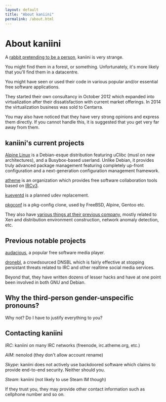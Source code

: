 ```yaml
---
layout: default
title: "About kaniini"
permalink: /about.html
---
```


# About kaniini

A [rabbit pretending to be a person](http://en.wikipedia.org/wiki/Therianthropy), kaniini is very strange.

You might find them in a forest, or something.  Unfortunately, it's more likely that you'll find them in a datacentre.

You might have seen or used their code in various popular and/or essential free software applications.

They started their own consultancy in October 2012 which expanded into virtualization after their dissatisfaction with
current market offerings.  In 2014 the virtualization business was sold to Centarra.

You may also have noticed that they have very strong opinions and express them directly.  If you cannot handle this,
it is suggested that you get very far away from them.

## kaniini's current projects

[Alpine Linux](http://www.alpinelinux.org) is a Debian-esque distribution featuring uClibc (musl on new architectures),
and a Busybox-based userland.  Unlike Debian, it provides truly advanced package management featuring completely up-front
configuration and a next-generation configuration management framework.

[atheme](http://www.atheme.org) is an organization which provides free software collaboration tools based on
[IRCv3](http://www.ircv3.org).

[kueventd](http://github.com/kaniini/kueventd) is a planned udev replacement.

[pkgconf](http://github.com/pkgconf/pkgconf) is a pkg-config clone, used by FreeBSD, Alpine, Gentoo etc.

They also have [various things at their previous company](http://github.com/Centarra), mostly related to Xen and distribution
environment construction, network anomaly detection, etc.

## Previous notable projects

[audacious](http://www.audacious-media-player.org), a popular free software media player.

[dronebl](http://www.dronebl.org), a crowdsourced DNSBL which is fairly effective at stopping persistant threats related
to IRC and other realtime social media services.

Beyond that, they have written dozens of lesser hacks and have at one point been involved in both GNU and Debian.

## Why the third-person gender-unspecific pronouns?

Why not?  Do I have to justify everything to you?

## Contacting kaniini

*IRC*: kaniini on many IRC networks (freenode, irc.atheme.org, etc.)

*AIM*: nenolod (they don't allow account rename)

*Skype*: kaniini does not actively use backdoored software which claims to provide end-to-end security.  Neither should you.

*Steam*: kaniini (not likely to use Steam IM though)

If they trust you, they may provide other contact information such as cellphone number and so on.
